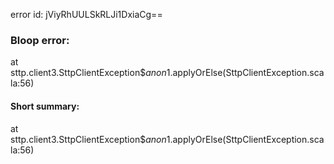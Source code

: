 error id: jViyRhUULSkRLJi1DxiaCg==
### Bloop error:

at sttp.client3.SttpClientException$$anon$1.applyOrElse(SttpClientException.scala:56)
#### Short summary: 

at sttp.client3.SttpClientException$$anon$1.applyOrElse(SttpClientException.scala:56)